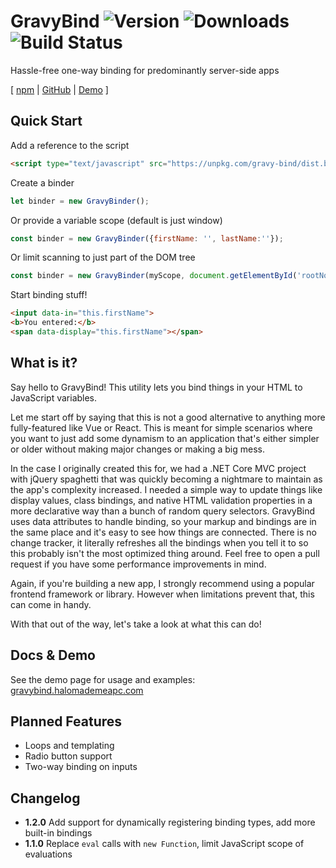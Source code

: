 # GravyBind ![Version](https://img.shields.io/npm/v/gravy-bind) ![Downloads](https://img.shields.io/npm/dt/gravy-bind) ![Build Status](https://api.travis-ci.org/halomademeapc/gravy-bind.svg?branch=master&status=started)
Hassle-free one-way binding for predominantly server-side apps

\[ [npm](https://www.npmjs.com/package/gravy-bind) | [GitHub](https://github.com/halomademeapc/gravy-bind) | [Demo](https://gravybind.halomademeapc.com/) \]

## Quick Start
Add a reference to the script
```html
<script type="text/javascript" src="https://unpkg.com/gravy-bind/dist.browser/index.js"></script>
```
Create a binder
```javascript
let binder = new GravyBinder();
```
Or provide a variable scope (default is just window)
```javascript
const binder = new GravyBinder({firstName: '', lastName:''});
```
Or limit scanning to just part of the DOM tree
```javascript
const binder = new GravyBinder(myScope, document.getElementById('rootNode'));
```
Start binding stuff!
```html
<input data-in="this.firstName">
<b>You entered:</b>
<span data-display="this.firstName"></span>
```

## What is it?
Say hello to GravyBind! This utility lets you bind things in your HTML to JavaScript variables.

Let me start off by saying that this is not a good alternative to anything more fully-featured like Vue or React. This is meant for simple scenarios where you want to just add some dynamism to an application that's either simpler or older without making major changes or making a big mess.

In the case I originally created this for, we had a .NET Core MVC project with jQuery spaghetti that was quickly becoming a nightmare to maintain as the app's complexity increased. I needed a simple way to update things like display values, class bindings, and native HTML validation properties in a more declarative way than a bunch of random query selectors. GravyBind uses data attributes to handle binding, so your markup and bindings are in the same place and it's easy to see how things are connected. There is no change tracker, it literally refreshes all the bindings when you tell it to so this probably isn't the most optimized thing around. Feel free to open a pull request if you have some performance improvements in mind.

Again, if you're building a new app, I strongly recommend using a popular frontend framework or library. However when limitations prevent that, this can come in handy.

With that out of the way, let's take a look at what this can do!

## Docs & Demo
See the demo page for usage and examples: [gravybind.halomademeapc.com](https://gravybind.halomademeapc.com/)

## Planned Features
* Loops and templating
* Radio button support
* Two-way binding on inputs

## Changelog
* **1.2.0** Add support for dynamically registering binding types, add more built-in bindings
* **1.1.0** Replace `eval` calls with `new Function`, limit JavaScript scope of evaluations